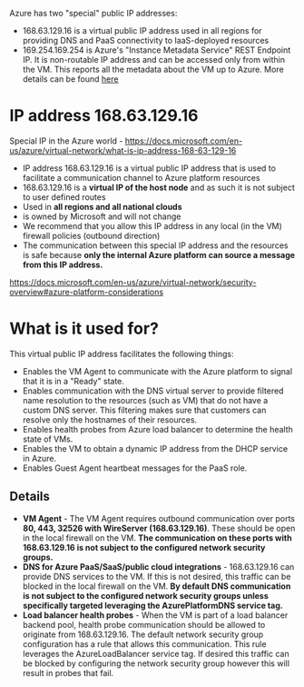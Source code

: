 Azure has two "special" public IP addresses: 
- 168.63.129.16 is a virtual public IP address used in all regions for providing DNS and PaaS connectivity to IaaS-deployed resources
- 169.254.169.254 is Azure's "Instance Metadata Service" REST Endpoint IP. It is non-routable IP address and can be accessed only from within the VM. This reports all the metadata about the VM up to Azure. More details can be found [here](https://docs.microsoft.com/en-us/azure/virtual-machines/windows/instance-metadata-service#:~:text=The%20endpoint%20is%20available%20at,only%20from%20within%20the%20VM.&text=This%20service%20is%20generally%20available,information%20about%20virtual%20machine%20instances.)

# IP address 168.63.129.16 
Special IP in the Azure world - https://docs.microsoft.com/en-us/azure/virtual-network/what-is-ip-address-168-63-129-16
- IP address 168.63.129.16 is a virtual public IP address that is used to facilitate a communication channel to Azure platform resources
- 168.63.129.16 is a **virtual IP of the host node** and as such it is not subject to user defined routes
- Used in **all regions and all national clouds** 
- is owned by Microsoft and will not change
- We recommend that you allow this IP address in any local (in the VM) firewall policies (outbound direction)
- The communication between this special IP address and the resources is safe because **only the internal Azure platform can source a message from this IP address.**

https://docs.microsoft.com/en-us/azure/virtual-network/security-overview#azure-platform-considerations

# What is it used for?
This virtual public IP address facilitates the following things:
- Enables the VM Agent to communicate with the Azure platform to signal that it is in a "Ready" state.
- Enables communication with the DNS virtual server to provide filtered name resolution to the resources (such as VM) that do not have a custom DNS server. This filtering makes sure that customers can resolve only the hostnames of their resources.
- Enables health probes from Azure load balancer to determine the health state of VMs.
- Enables the VM to obtain a dynamic IP address from the DHCP service in Azure.
- Enables Guest Agent heartbeat messages for the PaaS role.

## Details
- **VM Agent** - The VM Agent requires outbound communication over ports **80, 443, 32526 with WireServer (168.63.129.16)**. These should be open in the local firewall on the VM. **The communication on these ports with 168.63.129.16 is not subject to the configured network security groups.**
- **DNS for Azure PaaS/SaaS/public cloud integrations** - 168.63.129.16 can provide DNS services to the VM. If this is not desired, this traffic can be blocked in the local firewall on the VM. **By default DNS communication is not subject to the configured network security groups unless specifically targeted leveraging the AzurePlatformDNS service tag.**
- **Load balancer health probes** - When the VM is part of a load balancer backend pool, health probe communication should be allowed to originate from 168.63.129.16. The default network security group configuration has a rule that allows this communication. This rule leverages the AzureLoadBalancer service tag. If desired this traffic can be blocked by configuring the network security group however this will result in probes that fail.
